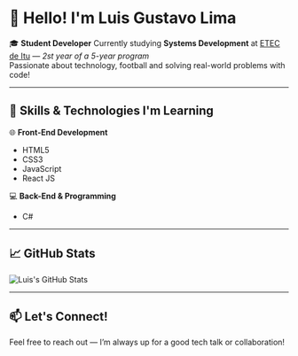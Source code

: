 # 👋 Hello! I'm Luis Gustavo Lima

🎓 **Student Developer** 
Currently studying **Systems Development** at [ETEC de Itu](https://www.etecitu.com.br) — *2st year of a 5-year program*  
Passionate about technology, football and solving real-world problems with code!

---

## 🚀 Skills & Technologies I'm Learning

🌐 **Front-End Development**
- HTML5
- CSS3
- JavaScript
- React JS

💻 **Back-End & Programming**
- C#

---

## 📈 GitHub Stats

![Luis's GitHub Stats](https://github-readme-stats.vercel.app/api?username=luisgustavolima&show_icons=true&theme=radical&hide=prs)

---

## 📫 Let's Connect!

Feel free to reach out — I’m always up for a good tech talk or collaboration!

